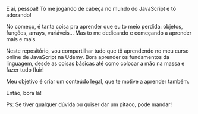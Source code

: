 E aí, pessoal!
Tô me jogando de cabeça no mundo do JavaScript e tô adorando!

No começo, é tanta coisa pra aprender que eu to meio perdida: objetos, funções, arrays, variáveis... Mas to me dedicando e começando a aprender mais e mais.

Neste repositório, vou compartilhar tudo que tô aprendendo no meu curso online de JavaScript na Udemy. Bora aprender os fundamentos da linguagem, desde as coisas básicas até como colocar a mão na massa e fazer tudo fluir!

Meu objetivo é criar um conteúdo legal, que te motive a aprender também.

Então, bora lá!

Ps: Se tiver qualquer dúvida ou quiser dar um pitaco, pode mandar!
